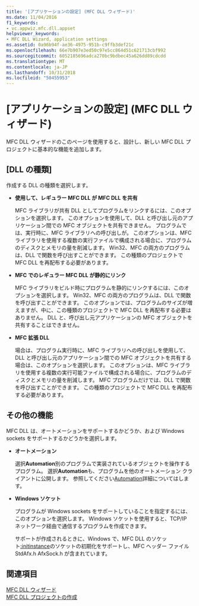 ```yaml
---
title: '[アプリケーションの設定] (MFC DLL ウィザード)'
ms.date: 11/04/2016
f1_keywords:
- vc.appwiz.mfc.dll.appset
helpviewer_keywords:
- MFC DLL Wizard, application settings
ms.assetid: 0a96b94f-ae36-4975-951b-c9ffb3def21c
ms.openlocfilehash: 66e7b907e3ed50c97e5cc864d51c621713cbf992
ms.sourcegitcommit: 6052185696adca270bc9bdbec45a626dd89cdcdd
ms.translationtype: MT
ms.contentlocale: ja-JP
ms.lasthandoff: 10/31/2018
ms.locfileid: "50455953"
---
```

# <a name="application-settings-mfc-dll-wizard"></a>[アプリケーションの設定] \(MFC DLL ウィザード)

MFC DLL ウィザードのこのページを使用すると、設計し、新しい MFC DLL プロジェクトに基本的な機能を追加します。

## <a name="dll-type"></a>[DLL の種類]

作成する DLL の種類を選択します。

- **使用して、レギュラー MFC DLL が MFC DLL を共有**

   MFC ライブラリが共有 DLL としてプログラムをリンクするには、このオプションを選択します。 このオプションを使用して、DLL と呼び出し元のアプリケーション間での MFC オブジェクトを共有できません。 プログラムでは、実行時に、MFC ライブラリへの呼び出しが。 このオプションは、MFC ライブラリを使用する複数の実行ファイルで構成される場合に、プログラムのディスクとメモリの量を削減します。 Win32、MFC の両方のプログラムは、DLL で関数を呼び出すことができます。 この種類のプロジェクトで MFC DLL を再配布する必要があります。

- **MFC でのレギュラー MFC DLL が静的にリンク**

   MFC ライブラリをビルド時にプログラムを静的にリンクするには、このオプションを選択します。 Win32、MFC の両方のプログラムは、DLL で関数を呼び出すことができます。 このオプションでは、プログラムのサイズが増えますが、中に、この種類のプロジェクトで MFC DLL を再配布する必要はありません。 DLL と、呼び出し元アプリケーションの MFC オブジェクトを共有することはできません。

- **MFC 拡張 DLL**

   場合は、プログラム実行時に、MFC ライブラリへの呼び出しを使用して、DLL と呼び出し元のアプリケーション間での MFC オブジェクトを共有する場合は、このオプションを選択します。 このオプションは、MFC ライブラリを使用する複数の実行可能ファイルで構成される場合に、プログラムのディスクとメモリの量を削減します。 MFC プログラムだけでは、DLL で関数を呼び出すことができます。 この種類のプロジェクトで MFC DLL を再配布する必要があります。

## <a name="additional-features"></a>その他の機能

MFC DLL は、オートメーションをサポートするかどうか、および Windows sockets をサポートするかどうかを選択します。

- **オートメーション**

   選択**Automation**別のプログラムで実装されているオブジェクトを操作するプログラム。 選択**Automation**も、プログラムを他のオートメーション クライアントに公開します。 参照してください[Automation](../../mfc/automation.md)詳細についてはします。

- **Windows ソケット**

   プログラムが Windows sockets をサポートしていることを指定するには、このオプションを選択します。 Windows ソケットを使用すると、TCP/IP ネットワーク経由で通信するプログラムを作成できます。

   サポートが作成されるときに、Windows で、MFC DLL のソケット[:initinstance](../../mfc/reference/cwinapp-class.md#initinstance)のソケットの初期化をサポートし、MFC ヘッダー ファイル StdAfx.h AfxSock.h が含まれています。

## <a name="see-also"></a>関連項目

[MFC DLL ウィザード](../../mfc/reference/mfc-dll-wizard.md)<br/>
[MFC DLL プロジェクトの作成](../../mfc/reference/creating-an-mfc-dll-project.md)

